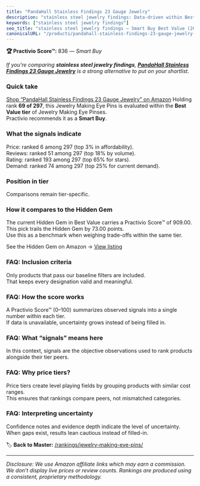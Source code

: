 ```yaml
---
title: "PandaHall Stainless Findings 23 Gauge Jewelry"
description: "stainless steel jewelry findings: Data-driven within Best Value ranking using the Practivio Score™. Positioned by quality, value, demand, findability, momentum."
keywords: ["stainless steel jewelry findings"]
seo_title: "stainless steel jewelry findings — Smart Buy Best Value (2025)"
canonicalURL: "/products/pandahall-stainless-findings-23-gauge-jewelry-B01AXVTV46/"
---
```


**🏆 Practivio Score™:** 836 — _Smart Buy_


*If you're comparing **stainless steel jewelry findings**, **[PandaHall Stainless Findings 23 Gauge Jewelry](https://www.amazon.com/dp/B01AXVTV46?tag=practivio-20)** is a strong alternative to put on your shortlist.*
### Quick take
[Shop “PandaHall Stainless Findings 23 Gauge Jewelry” on Amazon](https://www.amazon.com/dp/B01AXVTV46?tag=practivio-20)
Holding rank **69 of 297**, this Jewelry Making Eye Pins is evaluated within the **Best Value tier** of Jewelry Making Eye Pinses.  
Practivio recommends it as a **Smart Buy**.

### What the signals indicate
Price: ranked 6 among 297 (top 3% in affordability).  
Reviews: ranked 51 among 297 (top 18% by volume).  
Rating: ranked 193 among 297 (top 65% for stars).  
Demand: ranked 74 among 297 (top 25% for current demand).

### Position in tier
Comparisons remain tier-specific.

### How it compares to the Hidden Gem
The current Hidden Gem in Best Value carries a Practivio Score™ of 909.00.  
This pick trails the Hidden Gem by 73.00 points.  
Use this as a benchmark when weighing trade-offs within the same tier.  

See the Hidden Gem on Amazon → [View listing](https://www.amazon.com/dp/B01MQW98ES?tag=practivio-20)

### FAQ: Inclusion criteria
Only products that pass our baseline filters are included.  
That keeps every designation valid and meaningful.

### FAQ: How the score works
A Practivio Score™ (0–100) summarizes observed signals into a single number within each tier.  
If data is unavailable, uncertainty grows instead of being filled in.

### FAQ: What “signals” means here
In this context, signals are the objective observations used to rank products alongside their tier peers.

### FAQ: Why price tiers?
Price tiers create level playing fields by grouping products with similar cost ranges.  
This ensures that rankings compare peers, not mismatched categories.

### FAQ: Interpreting uncertainty
Confidence notes and evidence depth indicate the level of uncertainty.  
When gaps exist, results lean cautious instead of filled-in.


🏷️ **Back to Master:** [/rankings/jewelry-making-eye-pins/](/rankings/jewelry-making-eye-pins/)

---
_Disclosure: We use Amazon affiliate links which may earn a commission. We don’t display live prices or review counts. Rankings are produced using a consistent, proprietary methodology._
